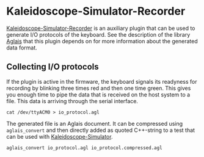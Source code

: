 # Kaleidoscope-Simulator-Recorder

[Kaleidoscope-Simulator-Recorder](https://github.com/CapeLeidokos/Kaleidoscope-Simulator-Recorder.git) is an auxiliary plugin that can be used to generate I/O protocols 
of the keyboard. See the description of the library [Aglais](https://github.com/CapeLeidokos/Aglais.git)
that this plugin depends on for more information about the generated
data format.

## Collecting I/O protocols

If the plugin is active in the firmware, the keyboard signals its readyness
for recording by blinking three times red and then one time green.
This gives you enough time to pipe the data that is received on the host
system to a file. This data is arriving through the serial interface.

```
cat /dev/ttyACM0 > io_protocol.agl
```

The generated file is an Aglais document. It can be compressed using `aglais_convert`
and then directly added as quoted C++-string to a test that 
can be used with [Kaleidoscope-Simulator](https://github.com/CapeLeidokos/Kaleidoscope-Simulator.git).

```
aglais_convert io_protocol.agl io_protocol.compressed.agl
```
